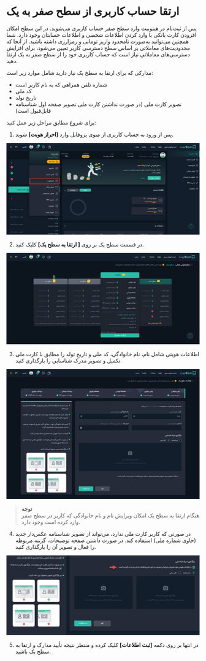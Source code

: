 #  ارتقا حساب کاربری از سطح صفر به یک
پس از ثبت‌نام در هیتوبیت وارد سطح صفر حساب کاربری می‌شوید. در این سطح امکان افزودن کارت بانکی با وارد کردن اطلاعات شخصی و اطلاعات حسابتان وجود دارد. شما همچنین می‌توانید به‌صورت نامحدود واریز تومانی و رمزارزی داشته باشید. از آنجا که محدودیت‌های معاملاتی بر اساس سطح دسترسی کاربر تعیین می‌شود، برای افزایش دسترسی‌های معاملاتی نیاز است که حساب کاربری خود را از سطح صفر به یک ارتقا دهید. 

مدارکی که برای ارتقا به سطح یک نیاز دارید شامل موارد زیر است:
- شماره تلفن همراهی که به نام کاربر است
- کد ملی
- تاریخ تولد
- تصویر کارت ملی (در صورت نداشتن کارت ملی تصویر صفحه اول شناسنامه قابل‌قبول است)

برای شروع مطابق مراحل زیر عمل کنید:<br>
1. پس از ورود به حساب کاربری از منوی پروفایل وارد **[احراز هویت]** شوید.

![احراز هویت](./Images/authentication-menu.jpg)

2. در قسمت سطح یک بر روی **[ ارتقا به سطح یک]** کلیک کنید.   

![ارتقا به سطح یک حساب کاربری ](./Images/upgrade-to-level-1.jpg)

3. اطلاعات هویتی شامل نام، نام خانوادگی، کد ملی و تاریخ تولد را مطابق با کارت ملی تکمیل و تصویر مدرک شناسایی را بارگذاری کنید.
 
![ورود اطلاعات برای ارتقا به سطح یک](./Images/complete-level1-information.png)

>**توجه** <br>
هنگام ارتقا به سطح یک امکان ویرایش نام و نام خانوادگی که کاربر در سطح صفر وارد کرده است وجود دارد.

4. در صورتی که کاربر کارت ملی ندارد، می‌تواند از تصویر شناسنامه عکس‌دار جدید (حاوی شماره ملی) استفاده کند. در صورت داشتن صفحه توضیحات، گزینه مربوطه را فعال و تصویر آن را بارگذاری کنید.

![بارگذاری تصویر شناسنامه و  توضیحات](./Images/upload-birth-certificate-and-remarks.jpg)

5.  در انتها بر روی دکمه **[ثبت اطلاعات]** کلیک کرده و منتظر نتیجه تأیید مدارک و ارتقا به سطح یک باشید. 
